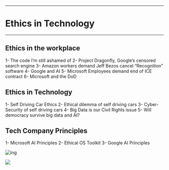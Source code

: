 __________________________________

# Ethics in Technology
__________________________________

##  Ethics in the workplace
1- The code I’m still ashamed of
2- Project Dragonfly, Google’s censored search engine
3- Amazon workers demand Jeff Bezos cancel “Recognition” software
4- Google and AI
5- Microsoft Employees demand end of ICE contract
6- Microsoft and the DoD

## Ethics in Technology
1- Self Driving Car Ethics
2- Ethical dilemma of self driving cars
3- Cyber-Security of self driving cars
4- Big Data is our Civil Rights issue
5- Will democracy survive big data and AI?

## Tech Company Principles
1- Microsoft AI Principles
2- Ethical OS Toolkit
3- Google AI Principles



![ing](https://ethicalos.org/wp-content/uploads/2018/07/Screen-Shot-2018-07-05-at-8.18.27-PM.png)

![](https://ethicalos.org/wp-content/uploads/2018/07/Screen-Shot-2018-07-05-at-8.18.27-PM.png)
